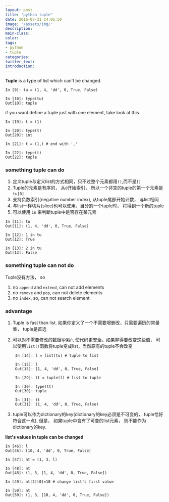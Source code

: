 ```yaml
---
layout: post
title: "python tuple"
date: 2016-07-31 14:01:50
image: '/assets/img/'
description:
main-class:
color:
tags:
- python
- tuple
categories:
twitter_text:
introduction:
---
```


**Tuple** is a type of list which can't be changed.

```
In [9]: tu = (1, 4, 'dd', 0, True, False)

In [10]: type(tu)
Out[10]: tuple
```

if you want define a tuple just with one element, take look at this.

```
In [19]: t = (1)

In [20]: type(t)
Out[20]: int

In [21]: t = (1,) # end with ','

In [22]: type(t)
Out[22]: tuple
```

### something tuple can do

1. 定义tuple与定义list的方式相同，只不过整个元素都用`()`,而不是`[]`
2. Tuple的元素是有序的， 从`0`开始索引， 所以一个非空的tuple的第一个元素是`tu[0]`
3. 支持负数索引(negative number index), 从tuple尾部开始计数， 与list相同
4. 与list一样切片(slice)也可以使用，当分割一个tuple时， 将得到一个新的tuple
5. 可以使用 `in` 来判断tuple中是否存在某元素

```
In [11]: tu
Out[11]: (1, 4, 'dd', 0, True, False)

In [12]: 1 in tu
Out[12]: True

In [13]: 2 in tu
Out[13]: False
```

### something tuple can not do

Tuple没有方法， so

1. no `append` and `extend`, can not add elements
2. no `remove` and `pop`, can not delete elements
3. no `index`, so, can not search element

### advantage

1. Tuple is fast than list. 如果你定义了一个不需要增删改，只需要遍历的常量集， tuple是首选
1. 可以对不需要修改的数据`写保护`, 使代码更安全。如果非得要改变这些值， 可以使用`list()`函数将tuple变成list，当然原有的tuple不会改变   


        In [14]: l = list(tu) # tuple to list

        In [15]: l
        Out[15]: [1, 4, 'dd', 0, True, False]

        In [29]: tt = tuple(l) # list to tuple

        In [30]: type(tt)
        Out[30]: tuple

        In [31]: tt
        Out[31]: (1, 4, 'dd', 0, True, False)
        

3. tuple可以作为dictionary的key(dictionary的key必须是不可变的， tuple恰好符合这一点), 但是， 如果tuple中含有了可变的list元素， 则不能作为dictionary的key.

__list's values in tuple can be changed__

```
In [46]: l
Out[46]: [10, 4, 'dd', 0, True, False]

In [47]: nt = (1, 3, l)

In [48]: nt
Out[48]: (1, 3, [1, 4, 'dd', 0, True, False])

In [49]: nt[2][0]=10 # change list's first value

In [50]: nt
Out[50]: (1, 3, [10, 4, 'dd', 0, True, False])    
```